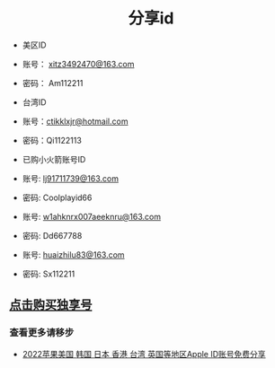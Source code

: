 <h1 align="center">分享id</h1>


- 美区ID

- 账号： xitz3492470@163.com
  
- 密码： Am112211


- 台湾ID

- 账号：ctikklxjr@hotmail.com

- 密码：Qi1122113

- 已购小火箭账号ID
- 账号: lj91711739@163.com
- 密码: Coolplayid66
 
 
 
- 账号: w1ahknrx007aeeknru@163.com
- 密码: Dd667788


 
- 账号: huaizhilu83@163.com
- 密码: Sx112211

## [点击购买独享号](https://appsir.shop)

### 查看更多请移步

* [2022苹果美国 韩国 日本 香港 台湾 英国等地区Apple ID账号免费分享](https://github.com/sir2021s/freeappleid/wiki/2022%E8%8B%B9%E6%9E%9C%E7%BE%8E%E5%9B%BD-%E9%9F%A9%E5%9B%BD-%E6%97%A5%E6%9C%AC-%E9%A6%99%E6%B8%AF-%E5%8F%B0%E6%B9%BE-%E8%8B%B1%E5%9B%BD%E7%AD%89%E5%9C%B0%E5%8C%BAApple-ID%E8%B4%A6%E5%8F%B7%E5%85%8D%E8%B4%B9%E5%88%86%E4%BA%AB)
